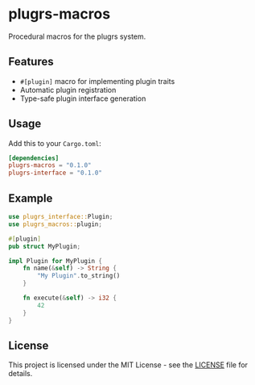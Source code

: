 # plugrs-macros

Procedural macros for the plugrs system.

## Features

- `#[plugin]` macro for implementing plugin traits
- Automatic plugin registration
- Type-safe plugin interface generation

## Usage

Add this to your `Cargo.toml`:

```toml
[dependencies]
plugrs-macros = "0.1.0"
plugrs-interface = "0.1.0"
```

## Example

```rust
use plugrs_interface::Plugin;
use plugrs_macros::plugin;

#[plugin]
pub struct MyPlugin;

impl Plugin for MyPlugin {
    fn name(&self) -> String {
        "My Plugin".to_string()
    }

    fn execute(&self) -> i32 {
        42
    }
}
```

## License

This project is licensed under the MIT License - see the [LICENSE](../../LICENSE) file for details.
